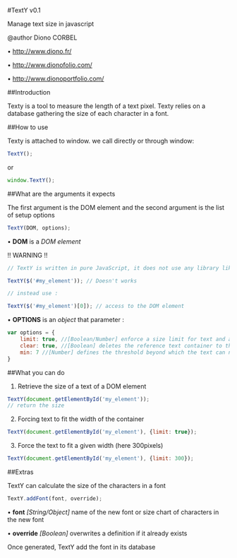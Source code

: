 #TextY v0.1

Manage text size in javascript

@author Diono CORBEL

• http://www.diono.fr/

• http://www.dionofolio.com/

• http://www.dionoportfolio.com/

##Introduction

Texty is a tool to measure the length of a text pixel. Texty relies on a database gathering the size of each character in a font.

##How to use

Texty is attached to window. we call directly or through window:

```javascript
TextY();
```
or 

```javascript
window.TextY();
```

##What are the arguments it expects

The first argument is the DOM element and the second argument is the list of setup options

```javascript
TextY(DOM, options);
```

• __DOM__ is a _DOM element_

!! WARNING !!
```javascript
// TextY is written in pure JavaScript, it does not use any library like jQuery

TextY($('#my_element')); // Doesn't works

// instead use :

TextY($('#my_element')[0]); // access to the DOM element
```

• __OPTIONS__ is an _object_ that parameter :

```javascript
var options = {
    limit: true, //[Boolean/Number] enforce a size limit for text and adjust its size and its contents so that it does not exceed
    clear: true, //[Boolean] deletes the reference text container to the update before calculating its size
    min: 7 //[Number] defines the threshold beyond which the text can not be reduced
}
```


##What you can do

1. Retrieve the size of a text of a DOM element

```javascript
TextY(document.getElementById('my_element'));
// return the size
```

2. Forcing text to fit the width of the container

```javascript
TextY(document.getElementById('my_element'), {limit: true});
```

3. Force the text to fit a given width (here 300pixels)

```javascript
TextY(document.getElementById('my_element'), {limit: 300});
```

##Extras

TextY can calculate the size of the characters in a font

```javascript
TextY.addFont(font, override);
```

• __font__     _[String/Object]_ name of the new font or size chart of characters in the new font

• __override__ _[Boolean]_       overwrites a definition if it already exists

Once generated, TextY add the font in its database
